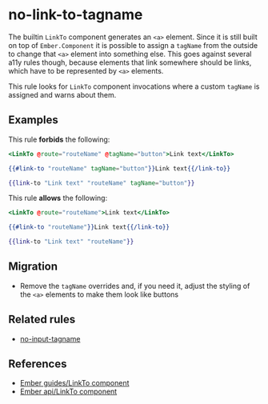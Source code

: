 # no-link-to-tagname

The builtin `LinkTo` component generates an `<a>` element. Since it is still
built on top of `Ember.Component` it is possible to assign a `tagName` from the
outside to change that `<a>` element into something else. This goes against
several a11y rules though, because elements that link somewhere should be links,
which have to be represented by `<a>` elements.

This rule looks for `LinkTo` component invocations where a custom `tagName` is
assigned and warns about them.

## Examples

This rule **forbids** the following:

```hbs
<LinkTo @route="routeName" @tagName="button">Link text</LinkTo>
```

```hbs
{{#link-to "routeName" tagName="button"}}Link text{{/link-to}}
```

```hbs
{{link-to "Link text" "routeName" tagName="button"}}
```

This rule **allows** the following:

```hbs
<LinkTo @route="routeName">Link text</LinkTo>
```

```hbs
{{#link-to "routeName"}}Link text{{/link-to}}
```

```hbs
{{link-to "Link text" "routeName"}}
```

## Migration

- Remove the `tagName` overrides and, if you need it, adjust the styling of the
  `<a>` elements to make them look like buttons

## Related rules

- [no-input-tagname](no-input-tagname.md)

## References

- [Ember guides/LinkTo component](https://guides.emberjs.com/release/routing/linking-between-routes/#toc_the-linkto--component)
- [Ember api/LinkTo component](https://api.emberjs.com/ember/release/classes/Ember.Templates.components/methods/LinkTo?anchor=LinkTo)

